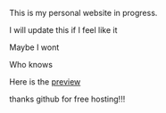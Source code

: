 This is my personal website in progress.

I will update this if I feel like it

Maybe I wont 

Who knows

Here is the [preview](https://pyarya.github.io/website)

thanks github for free hosting!!!